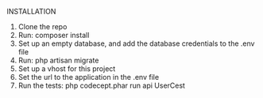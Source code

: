 INSTALLATION

1. Clone the repo
2. Run: composer install
3. Set up an empty database, and add the database credentials to the .env file
4. Run: php artisan migrate
5. Set up a vhost for this project
6. Set the url to the application in the .env file
7. Run the tests: php codecept.phar run api UserCest
